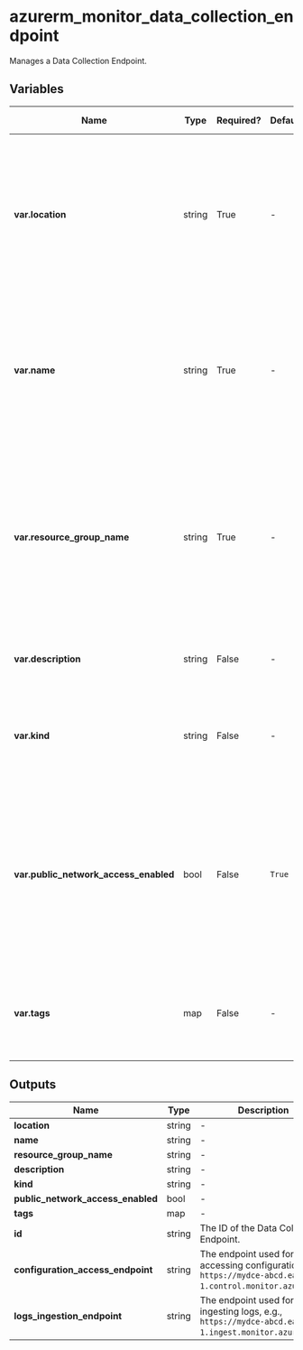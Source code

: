 # azurerm_monitor_data_collection_endpoint

Manages a Data Collection Endpoint.

## Variables

| Name | Type | Required? |  Default  |  possible values |  Description |
| ---- | ---- | --------- |  ----------- | ----------- | ----------- |
| **var.location** | string | True | -  |  -  |  The Azure Region where the Data Collection Endpoint should exist. Changing this forces a new Data Collection Endpoint to be created. | 
| **var.name** | string | True | -  |  -  |  The name which should be used for this Data Collection Endpoint. Changing this forces a new Data Collection Endpoint to be created. | 
| **var.resource_group_name** | string | True | -  |  -  |  The name of the Resource Group where the Data Collection Endpoint should exist. Changing this forces a new Data Collection Endpoint to be created. | 
| **var.description** | string | False | -  |  -  |  Specifies a description for the Data Collection Endpoint. | 
| **var.kind** | string | False | -  |  `Linux`, `Windows`  |  The kind of the Data Collection Endpoint. Possible values are `Linux` and `Windows`. | 
| **var.public_network_access_enabled** | bool | False | `True`  |  `true`, `false`  |  Whether network access from public internet to the Data Collection Endpoint are allowed. Possible values are `true` and `false`. Default to `true`. | 
| **var.tags** | map | False | -  |  -  |  A mapping of tags which should be assigned to the Data Collection Endpoint. | 



## Outputs

| Name | Type | Description |
| ---- | ---- | --------- | 
| **location** | string  | - | 
| **name** | string  | - | 
| **resource_group_name** | string  | - | 
| **description** | string  | - | 
| **kind** | string  | - | 
| **public_network_access_enabled** | bool  | - | 
| **tags** | map  | - | 
| **id** | string  | The ID of the Data Collection Endpoint. | 
| **configuration_access_endpoint** | string  | The endpoint used for accessing configuration, e.g., `https://mydce-abcd.eastus-1.control.monitor.azure.com`. | 
| **logs_ingestion_endpoint** | string  | The endpoint used for ingesting logs, e.g., `https://mydce-abcd.eastus-1.ingest.monitor.azure.com`. | 